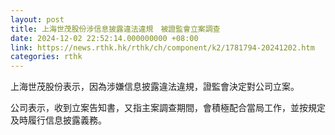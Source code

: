 ```yaml
---
layout: post
title: 上海世茂股份涉信息披露違法違規　被證監會立案調查
date: 2024-12-02 22:52:14.000000000 +08:00
link: https://news.rthk.hk/rthk/ch/component/k2/1781794-20241202.htm
categories: rthk
---
```


上海世茂股份表示，因為涉嫌信息披露違法違規，證監會決定對公司立案。

公司表示，收到立案告知書，又指主案調查期間，會積極配合當局工作，並按規定及時履行信息披露義務。

